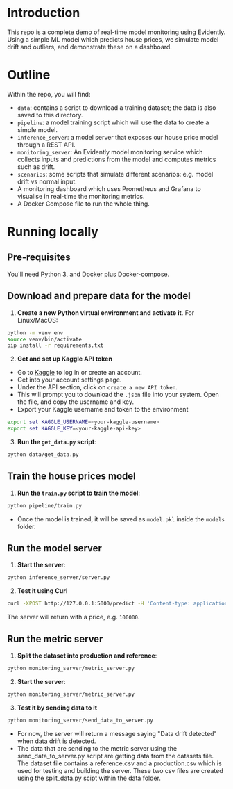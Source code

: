 # Introduction

This repo is a complete demo of real-time model monitoring using Evidently. Using a simple ML model which predicts house prices, we simulate model drift and outliers, and demonstrate these on a dashboard.

# Outline

<!-- TODO: add detail to this description -->

Within the repo, you will find:

* `data`: contains a script to download a training dataset; the data is also saved to this directory.
* `pipeline`: a model training script which will use the data to create a simple model.
* `inference_server`: a model server that exposes our house price model through a REST API.
* `monitoring_server`: An Evidently model monitoring service which collects inputs and predictions from the model and computes metrics such as drift.
* `scenarios`: some scripts that simulate different scenarios: e.g. model drift vs normal input.
* A monitoring dashboard which uses Prometheus and Grafana to visualise in real-time the monitoring metrics.
* A Docker Compose file to run the whole thing.

# Running locally

## Pre-requisites

You'll need Python 3, and Docker plus Docker-compose.

## Download and prepare data for the model

1. **Create a new Python virtual environment and activate it**. For Linux/MacOS:

```bash
python -m venv env
source venv/bin/activate 
pip install -r requirements.txt
```
2. **Get and set up Kaggle API token**

- Go to [Kaggle](https://www.kaggle.com) to log in or create an account.
- Get into your account settings page.
- Under the API section, click on `create a new API token`.
- This will prompt you to download the `.json` file into your system. Open the file, and copy the username and key.
- Export your Kaggle username and token to the environment

```bash
export set KAGGLE_USERNAME=<your-kaggle-username>
export set KAGGLE_KEY=<your-kaggle-api-key>
```

3. **Run the `get_data.py` script**:

```bash
python data/get_data.py
```

## Train the house prices model

1. **Run the `train.py` script to train the model**:

```bash
python pipeline/train.py
```
- Once the model is trained, it will be saved as `model.pkl` inside the `models` folder.

## Run the model server

1. **Start the server**:

```bash
python inference_server/server.py
```

2. **Test it using Curl**

```bash
curl -XPOST http://127.0.0.1:5000/predict -H 'Content-type: application/json' -d '{"bedrooms": 1, "bathrooms": 1, "sqft_living": 50, "sqft_lot": 50, "floors": 1, "waterfront": 0, "view": 0, "condition": 0, "grade": 0, "yr_built": 1960}'
```

The server will return with a price, e.g. `100000`.


## Run the metric server
1. **Split the dataset into production and reference**:

```bash
python monitoring_server/metric_server.py
```

2. **Start the server**:

```bash
python monitoring_server/metric_server.py
```

3. **Test it by sending data to it**

```bash
python monitoring_server/send_data_to_server.py
```

- For now, the server will return a message saying "Data drift detected" when data drift is detected.
- The data that are sending to the metric server using the send_data_to_server.py script are getting data from the datasets file. The dataset file contains a reference.csv and a production.csv which is used for testing and building the server. These two csv files are created using the split_data.py scipt within the data folder.